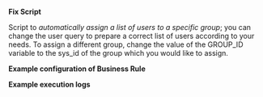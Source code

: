 **Fix Script**

Script to *automatically assign a list of users to a specific group*; you can change the user query to prepare a correct list of users according to your needs. To assign a different group, change the value of the GROUP_ID variable to the sys_id of the group which you would like to assign. 

**Example configuration of Business Rule**

**Example execution logs**

